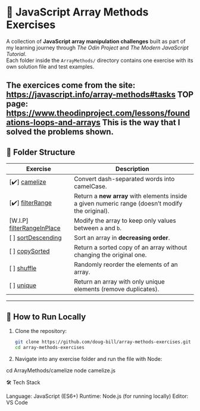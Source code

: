 # 🧩 JavaScript Array Methods Exercises

A collection of **JavaScript array manipulation challenges** built as part of my learning journey through *The Odin Project* and *The Modern JavaScript Tutorial*.  
Each folder inside the `ArrayMethods/` directory contains one exercise with its own solution file and test examples.

The exercices come from the site: https://javascript.info/array-methods#tasks
TOP page: https://www.theodinproject.com/lessons/foundations-loops-and-arrays
This is the way that I solved the problems shown.
---

## 📁 Folder Structure

| Exercise | Description |
|-----------|--------------|
|[✔️] [camelize](./ArrayMethods/camelize/) | Convert dash-separated words into camelCase. |
|[✔️] [filterRange](./ArrayMethods/filterRange/) | Return a **new array** with elements inside a given numeric range (doesn’t modify the original). |
|[W.I.P] [filterRangeInPlace](./ArrayMethods/filterRangeInPlace/) | Modify the array to keep only values between `a` and `b`. |
|[ ] [sortDescending](./ArrayMethods/sortDescending/) | Sort an array in **decreasing order**. |
|[ ] [copySorted](./ArrayMethods/copySorted/) | Return a sorted copy of an array without changing the original one. |
|[ ] [shuffle](./ArrayMethods/shuffle/) | Randomly reorder the elements of an array. |
|[ ] [unique](./ArrayMethods/unique/) | Return an array with only unique elements (remove duplicates). |

---

## 🚀 How to Run Locally

1. Clone the repository:
   ```bash
   git clone https://github.com/doug-bill/array-methods-exercises.git
   cd array-methods-exercises

2. Navigate into any exercise folder and run the file with Node:

cd ArrayMethods/camelize
node camelize.js

🛠️ Tech Stack

Language: JavaScript (ES6+)
Runtime: Node.js (for running locally)
Editor: VS Code

